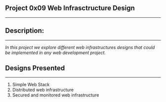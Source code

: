 ## Project 0x09 Web Infrasctructure Design

---

## Description:

---

_In this project we explore different web infrastructures designs that could be implemented in any web development project._

## Designs Presented

---

1.  Simple Web Stack
2.  Distributed web infrastructure
3.  Secured and monitored web infrastructure
